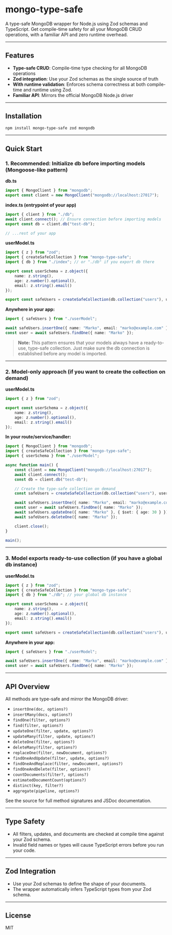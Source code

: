 # mongo-type-safe

A type-safe MongoDB wrapper for Node.js using Zod schemas and TypeScript. Get compile-time safety for all your MongoDB CRUD operations, with a familiar API and zero runtime overhead.

---

## Features

-   **Type-safe CRUD**: Compile-time type checking for all MongoDB operations
-   **Zod integration**: Use your Zod schemas as the single source of truth
-   **With runtime validation**: Enforces schema correctness at both compile-time and runtime using Zod.
-   **Familiar API**: Mirrors the official MongoDB Node.js driver

---

## Installation

```bash
npm install mongo-type-safe zod mongodb
```

---

## Quick Start

### 1. Recommended: Initialize db before importing models (Mongoose-like pattern)

**db.ts**

```typescript
import { MongoClient } from "mongodb";
export const client = new MongoClient("mongodb://localhost:27017");
```

**index.ts (entrypoint of your app)**

```typescript
import { client } from "./db";
await client.connect(); // Ensure connection before importing models
export const db = client.db("test-db");

// ...rest of your app
```

**userModel.ts**

```typescript
import { z } from "zod";
import { createSafeCollection } from "mongo-type-safe";
import { db } from "./index"; // or "./db" if you export db there

export const userSchema = z.object({
	name: z.string(),
	age: z.number().optional(),
	email: z.string().email()
});

export const safeUsers = createSafeCollection(db.collection("users"), userSchema);
```

**Anywhere in your app:**

```typescript
import { safeUsers } from "./userModel";

await safeUsers.insertOne({ name: "Marko", email: "marko@example.com" });
const user = await safeUsers.findOne({ name: "Marko" });
```

> **Note:** This pattern ensures that your models always have a ready-to-use, type-safe collection. Just make sure the db connection is established before any model is imported.

---

### 2. Model-only approach (if you want to create the collection on demand)

**userModel.ts**

```typescript
import { z } from "zod";

export const userSchema = z.object({
	name: z.string(),
	age: z.number().optional(),
	email: z.string().email()
});
```

**In your route/service/handler:**

```typescript
import { MongoClient } from "mongodb";
import { createSafeCollection } from "mongo-type-safe";
import { userSchema } from "./userModel";

async function main() {
	const client = new MongoClient("mongodb://localhost:27017");
	await client.connect();
	const db = client.db("test-db");

	// Create the type-safe collection on demand
	const safeUsers = createSafeCollection(db.collection("users"), userSchema);

	await safeUsers.insertOne({ name: "Marko", email: "marko@example.com" });
	const user = await safeUsers.findOne({ name: "Marko" });
	await safeUsers.updateOne({ name: "Marko" }, { $set: { age: 30 } });
	await safeUsers.deleteOne({ name: "Marko" });

	client.close();
}

main();
```

---

### 3. Model exports ready-to-use collection (if you have a global db instance)

**userModel.ts**

```typescript
import { z } from "zod";
import { createSafeCollection } from "mongo-type-safe";
import { db } from "./db"; // your global db instance

export const userSchema = z.object({
	name: z.string(),
	age: z.number().optional(),
	email: z.string().email()
});

export const safeUsers = createSafeCollection(db.collection("users"), userSchema);
```

**Anywhere in your app:**

```typescript
import { safeUsers } from "./userModel";

await safeUsers.insertOne({ name: "Marko", email: "marko@example.com" });
const user = await safeUsers.findOne({ name: "Marko" });
```

---

## API Overview

All methods are type-safe and mirror the MongoDB driver:

-   `insertOne(doc, options?)`
-   `insertMany(docs, options?)`
-   `findOne(filter, options?)`
-   `find(filter, options?)`
-   `updateOne(filter, update, options?)`
-   `updateMany(filter, update, options?)`
-   `deleteOne(filter, options?)`
-   `deleteMany(filter, options?)`
-   `replaceOne(filter, newDocument, options?)`
-   `findOneAndUpdate(filter, update, options?)`
-   `findOneAndReplace(filter, newDocument, options?)`
-   `findOneAndDelete(filter, options?)`
-   `countDocuments(filter?, options?)`
-   `estimatedDocumentCount(options?)`
-   `distinct(key, filter?)`
-   `aggregate(pipeline, options?)`

See the source for full method signatures and JSDoc documentation.

---

## Type Safety

-   All filters, updates, and documents are checked at compile time against your Zod schema.
-   Invalid field names or types will cause TypeScript errors before you run your code.

---

## Zod Integration

-   Use your Zod schemas to define the shape of your documents.
-   The wrapper automatically infers TypeScript types from your Zod schema.

---

## License

MIT
